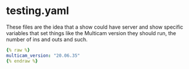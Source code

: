 # testing.yaml

These files are the idea that a show could have server and show specific variables that set things like the Multicam version they should run, the number of ins and outs and such.
```yaml
{% raw %}
multicam_version: "20.06.35"
{% endraw %}
```